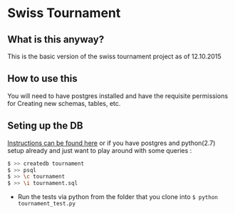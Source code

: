
# Swiss Tournament

## What is this anyway?

This is the basic version of the swiss tournament project
as of 12.10.2015

## How to use this

You will need to have postgres installed and have the
requisite permissions for Creating new schemas, tables, etc.

## Seting up the DB

[Instructions can be found here](https://docs.google.com/document/d/16IgOm4XprTaKxAa8w02y028oBECOoB1EI1ReddADEeY/pub?embedded=true)
or if you have postgres and python(2.7) setup already and just want to play
around with some queries :

```sh
$ >> createdb tournament
$ >> psql
$ >> \c tournament
$ >> \i tournament.sql
```

- Run the tests via python from the folder that you clone into
``` $ python tournament_test.py ```

